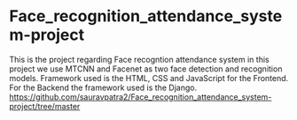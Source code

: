 # Face_recognition_attendance_system-project
This is the project regarding Face recogntion attendance system in this project we use MTCNN and Facenet as two face detection and recognition models.
Framework used is the HTML, CSS and JavaScript for the Frontend.
For the Backend the framework used is the Django.
https://github.com/sauravpatra2/Face_recognition_attendance_system-project/tree/master

